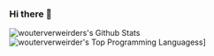 ### Hi there 👋

![wouterverweirders's Github Stats](https://github-readme-stats.vercel.app/api?username=wouterverweirder&show_icons=true)
![wouterverweirder's Top Programming Languagess](https://github-readme-stats.vercel.app/api/top-langs/?username=wouterverweirder&hide=html,actionscript,css)]

<!--
**wouterverweirder/wouterverweirder** is a ✨ _special_ ✨ repository because its `README.md` (this file) appears on your GitHub profile.

Here are some ideas to get you started:

- 🔭 I’m currently working on ...
- 🌱 I’m currently learning ...
- 👯 I’m looking to collaborate on ...
- 🤔 I’m looking for help with ...
- 💬 Ask me about ...
- 📫 How to reach me: ...
- 😄 Pronouns: ...
- ⚡ Fun fact: ...
-->
